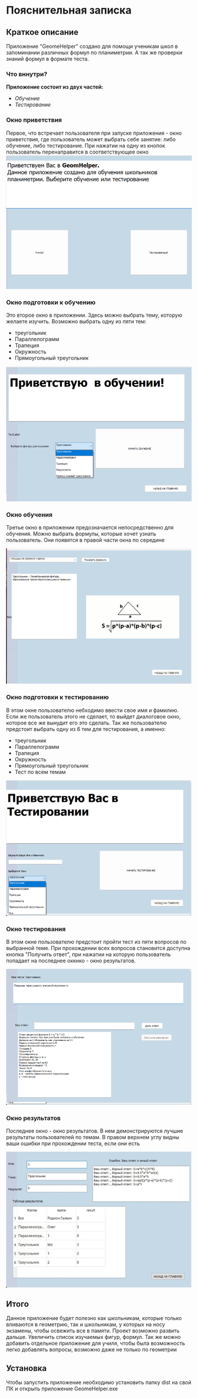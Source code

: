 # Пояснительная записка

## Краткое описание

Приложение "GeomeHelper" создано для помощи ученикам школ в запоминании различных формул по планиметрии.
А так же проверки знаний формул в формате теста.

### Что вннутри?

**Приложение состоит из двух частей:**

* _Обучение_
* _Тестирование_

### Окно приветствия

Первое, что встречает пользователя при запуске приложения - окно приветствия, где пользователь может выбрать
себе занятие: либо обучение, либо тестирование. При нажатии на одну из кнопок пользователь перенаправится
в соответствующее окно
![изображение](for_readme\1.png)

### Окно подготовки к обучению

Это второе окно в приложении. Здесь можно выбрать тему, которую желаете изучить.
Возможно выбрать одну из пяти тем:

* треугольник
* Параллелограмм
* Трапеция
* Окружность
* Прямоугольный треугольник

![изображение](for_readme\2.png)

### Окно обучения

Третье окно в приложении предозначается непосредственно для обучения. Можно выбрать формулы, которые хочет
узнать пользователь. Они появятся в правой части окна по середине

![изображние](for_readme\3.png)

### Окно подготовки к тестированию

В этом окне пользователю небходимо ввести свое имя и фамилию. Если же пользователь этого не сделает,
то выйдет диалоговое окно, которое все же вынудит его это сделать. Так же пользователю предстоит выбрать одну из
6 тем для тестирования, а именно:

* треугольник
* Параллелограмм
* Трапеция
* Окружность
* Прямоугольный треугольник
* Тест по всем темам

![изображние](for_readme\4.png)

### Окно тестирования

В этом окне пользователю предстоит пройти тест из пяти вопросов по выбранной теме.
При прохождении всех вопросов становится доступна кнопка "Получить ответ", при нажатии на которую пользователь попадает
на последнее оккнко - окно результатов.

![изображние](for_readme\5.png)

### Окно результатов

Последнее окно - окно результатов. В нем демонстрируются лучшие результаты пользователей по темам. В правом верхнем углу
видны ваши ошибки при прохождении теста, если они есть

![изображние](for_readme\6.png)

## Итого

Данное приложение будет полезно как школьникам, которые только вливаются в геометрию, так и школьникам, у которых на
носу экзамены, чтобы освежить все в памяти.
Проект возможно развить дальше. Увеличить список изучаемых фигур, формул. Так же можно добавить отдельное приложение для
училя, чтобы была возможность легко добавлять вопросы, возможно даже не только по геометрии

## Установка

Чтобы запустить приложение необходимо установить папку dist на свой ПК и открыть приложение GeomeHelper.exe